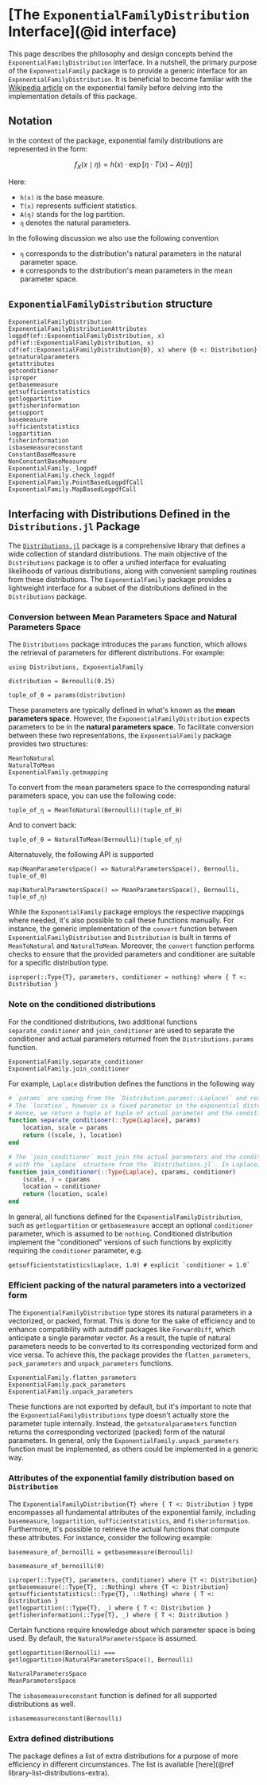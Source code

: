 # [The `ExponentialFamilyDistribution` Interface](@id interface)

This page describes the philosophy and design concepts behind the `ExponentialFamilyDistribution` interface.
In a nutshell, the primary purpose of the `ExponentialFamily` package is to provide a generic interface for an `ExponentialFamilyDistribution`.
It is beneficial to become familiar with the [Wikipedia article](https://en.wikipedia.org/wiki/Exponential_family) on the exponential family before delving into the implementation details of this package.

## Notation

In the context of the package, exponential family distributions are represented in the form:

```math
f_X(x\mid\eta) = h(x) \cdot \exp\left[ \eta \cdot T(x) - A(\eta) \right]
```

Here:
- `h(x)` is the base measure.
- `T(x)` represents sufficient statistics.
- `A(η)` stands for the log partition.
- `η` denotes the natural parameters.

In the following discussion we also use the following convention

- `η` corresponds to the distribution's natural parameters in the natural parameter space.
- `θ` corresponds to the distribution's mean parameters in the mean parameter space.

## `ExponentialFamilyDistribution` structure

```@docs 
ExponentialFamilyDistribution
ExponentialFamilyDistributionAttributes
logpdf(ef::ExponentialFamilyDistribution, x)
pdf(ef::ExponentialFamilyDistribution, x)
cdf(ef::ExponentialFamilyDistribution{D}, x) where {D <: Distribution}
getnaturalparameters
getattributes
getconditioner
isproper
getbasemeasure
getsufficientstatistics
getlogpartition
getfisherinformation
getsupport
basemeasure
sufficientstatistics
logpartition
fisherinformation
isbasemeasureconstant
ConstantBaseMeasure
NonConstantBaseMeasure
ExponentialFamily._logpdf
ExponentialFamily.check_logpdf
ExponentialFamily.PointBasedLogpdfCall
ExponentialFamily.MapBasedLogpdfCall
```

## Interfacing with Distributions Defined in the `Distributions.jl` Package

The [`Distributions.jl`](https://github.com/JuliaStats/Distributions.jl) package is a comprehensive library that defines a wide collection of standard distributions. The main objective of the `Distributions` package is to offer a unified interface for evaluating likelihoods of various distributions, along with convenient sampling routines from these distributions. The `ExponentialFamily` package provides a lightweight interface for a subset of the distributions defined in the `Distributions` package.

### Conversion between Mean Parameters Space and Natural Parameters Space

The `Distributions` package introduces the `params` function, which allows the retrieval of parameters for different distributions. For example:

```@example dist-interfacing
using Distributions, ExponentialFamily

distribution = Bernoulli(0.25)

tuple_of_θ = params(distribution)
```

These parameters are typically defined in what's known as the __mean parameters space__. However, the `ExponentialFamilyDistribution` expects parameters to be in the __natural parameters space__. To facilitate conversion between these two representations, the `ExponentialFamily` package provides two structures:

```@docs
MeanToNatural
NaturalToMean
ExponentialFamily.getmapping
```

To convert from the mean parameters space to the corresponding natural parameters space, you can use the following code:

```@example dist-interfacing
tuple_of_η = MeanToNatural(Bernoulli)(tuple_of_θ)
```

And to convert back:

```@example dist-interfacing
tuple_of_θ = NaturalToMean(Bernoulli)(tuple_of_η)
```

Alternatuvely, the following API is supported 

```@example dist-interfacing
map(MeanParametersSpace() => NaturalParametersSpace(), Bernoulli, tuple_of_θ)
```

```@example dist-interfacing
map(NaturalParametersSpace() => MeanParametersSpace(), Bernoulli, tuple_of_η)
```

While the `ExponentialFamily` package employs the respective mappings where needed, it's also possible to call these functions manually. For instance, the generic implementation of the `convert` function between `ExponentialFamilyDistribution` and `Distribution` is built in terms of `MeanToNatural` and `NaturalToMean`. Moreover, the `convert` function performs checks to ensure that the provided parameters and conditioner are suitable for a specific distribution type.

```@docs
isproper(::Type{T}, parameters, conditioner = nothing) where { T <: Distribution }
```

### Note on the conditioned distributions

For the conditioned distributions, two additional functions `separate_conditioner` and `join_conditioner` are used to separate the conditioner and actual parameters returned from the `Distributions.params` function.

```@docs 
ExponentialFamily.separate_conditioner
ExponentialFamily.join_conditioner
```

For example, `Laplace` distribution defines the functions in the following way

```julia
# `params` are coming from the `Distribution.params(::Laplace)` and return (location, scale)
# The `location`, however is a fixed parameter in the exponential distribution representation of Laplace
# Hence, we return a tuple of tuple of actual parameter and the conditioner
function separate_conditioner(::Type{Laplace}, params)
    location, scale = params
    return ((scale, ), location)
end

# The `join_conditioner` must join the actual parameters and the conditioner in such a way, that it is compatible 
# with the `Laplace` structure from the `Distributions.jl`. In Laplace, the location parameter goes first.
function join_conditioner(::Type{Laplace}, cparams, conditioner) 
    (scale, ) = cparams
    location = conditioner
    return (location, scale)
end
```

In general, all functions defined for the `ExponentialFamilyDistribution`, such as `getlogpartition` or `getbasemeasure` accept an optional `conditioner` parameter, which is assumed to be `nothing`. 
Conditioned distribution implement the "conditioned" versions of such functions by explicitly requiring the `conditioner` parameter, e.g.

```@example dist-interfacing
getsufficientstatistics(Laplace, 1.0) # explicit `conditioner = 1.0`
```

### Efficient packing of the natural parameters into a vectorized form

The `ExponentialFamilyDistribution` type stores its natural parameters in a vectorized, or packed, format. This is done for the sake of efficiency and to enhance compatibility with autodiff packages like `ForwardDiff`, which anticipate a single parameter vector. As a result, the tuple of natural parameters needs to be converted to its corresponding vectorized form and vice versa. To achieve this, the package provides the `flatten_parameters`, `pack_parameters` and `unpack_parameters` functions.

```@docs
ExponentialFamily.flatten_parameters
ExponentialFamily.pack_parameters
ExponentialFamily.unpack_parameters
```

These functions are not exported by default, but it's important to note that the `ExponentialFamilyDistributions` type doesn't actually store the parameter tuple internally. Instead, the `getnaturalparameters` function returns the corresponding vectorized (packed) form of the natural parameters. In general, only the `ExponentialFamily.unpack_parameters` function must be implemented, as others could be implemented in a generic way.

### Attributes of the exponential family distribution based on `Distribution`

The `ExponentialFamilyDistribution{T} where { T <: Distribution }` type encompasses all fundamental attributes of the exponential family, including `basemeasure`, `logpartition`, `sufficientstatistics`, and `fisherinformation`. Furthermore, it's possible to retrieve the actual functions that compute these attributes. For instance, consider the following example:


```@example dist-interfacing
basemeasure_of_bernoilli = getbasemeasure(Bernoulli)

basemeasure_of_bernoilli(0)
```

```@docs
isproper(::Type{T}, parameters, conditioner) where {T <: Distribution}
getbasemeasure(::Type{T}, ::Nothing) where {T <: Distribution}
getsufficientstatistics(::Type{T}, ::Nothing) where { T <: Distribution }
getlogpartition(::Type{T}, _) where { T <: Distribution }
getfisherinformation(::Type{T}, _) where { T <: Distribution }
```

Certain functions require knowledge about which parameter space is being used. By default, the `NaturalParametersSpace` is assumed.

```@example dist-interfacing
getlogpartition(Bernoulli) === getlogpartition(NaturalParametersSpace(), Bernoulli)
```

```@docs 
NaturalParametersSpace
MeanParametersSpace
```

The `isbasemeasureconstant` function is defined for all supported distributions as well.

```@example dist-interfacing
isbasemeasureconstant(Bernoulli)
```

### Extra defined distributions

The package defines a list of extra distributions for a purpose of more efficiency in different circumstances. The list is available [here](@ref library-list-distributions-extra).